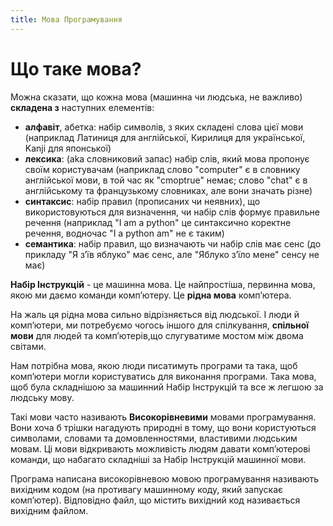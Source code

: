 ```yaml
---
title: Мова Програмування
---
```


# Що таке мова?
Можна сказати, що кожна мова (машинна чи людська, не важливо) **складена з** наступних елементів:

- **алфавіт**, абетка: набір символів, з яких складені слова цієї мови (наприклад Латиниця для англійської, Кирилиця для української, Kanji для японської)
- **лексика**: (aka словниковий запас) набір слів, який мова пропонує своїм користувачам (наприклад слово "computer" є в словнику англійської мови, в той час як "cmoptrue" немає; слово "chat" є в англійському та французькому словниках, але вони значать різне)
- **синтаксис**: набір правил (прописаних чи неявних), що використовуються для визначення, чи набір слів формує правильне речення (наприклад "I am a python" це синтаксично коректне речення, водночас "I a python am" не є таким)
- **семантика**: набір правил, що визначають чи набір слів має сенс (до прикладу "Я зʼїв яблуко" має сенс, але "Яблуко зʼїло мене" сенсу не має)

**Набір Інструкцій** - це машинна мова. Це найпростіша, первинна мова, якою ми даємо команди компʼютеру. Це **рідна мова** компʼютера.

На жаль ця рідна мова сильно відрізняється від людської. І люди й компʼютери, ми потребуємо чогось іншого для спілкування, **спільної мови** для людей та компʼютерів,що слугуватиме мостом між двома світами.

Нам потрібна мова, якою люди писатимуть програми та така, щоб компʼютери могли користуватись для виконання програми. Така мова, щоб була складнішою за машинний Набір Інструкцій та все ж легшою за людську мову.

Такі мови часто називають **Високорівневими** мовами програмування. Вони хоча б трішки нагадують природні в тому, що вони користуються символами, словами та домовленностями, властивими людським мовам. Ці мови відкривають можливість людям давати компʼютерові команди, що набагато складніші за Набір Інструкцій машинної мови.

Програма написана високорівневою мовою програмування називають вихідним кодом (на противагу машинному коду, який запускає компʼютер). Відповідно файл, що містить вихідний код називається вихідним файлом.
